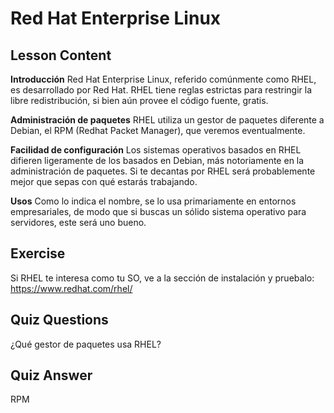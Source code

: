 # Red Hat Enterprise Linux

## Lesson Content

<b>Introducción</b>
Red Hat Enterprise Linux, referido comúnmente como RHEL, es desarrollado por Red Hat. RHEL tiene reglas estrictas para restringir la libre redistribución, si bien aún provee el código fuente, gratis.

<b>Administración de paquetes</b>
RHEL utiliza un gestor de paquetes diferente a Debian, el RPM (Redhat Packet Manager), que veremos eventualmente.

<b>Facilidad de configuración</b> 
Los sistemas operativos basados en RHEL difieren ligeramente de los basados en Debian, más notoriamente en la administración de paquetes. Si te decantas por RHEL será probablemente mejor que sepas con qué estarás trabajando.

<b>Usos</b>
Como lo indica el nombre, se lo usa primariamente en entornos empresariales, de modo que si buscas un sólido sistema operativo para servidores, este será uno bueno.

## Exercise

Si RHEL te interesa como tu SO, ve a la sección de instalación y pruebalo: <a href='http://www.redhat.com/en/technologies/linux-platforms/enterprise-linux/'>https://www.redhat.com/rhel/</a>

## Quiz Questions

¿Qué gestor de paquetes usa RHEL?

## Quiz Answer

RPM
